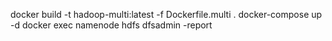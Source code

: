 docker build -t hadoop-multi:latest -f Dockerfile.multi .
docker-compose up -d
docker exec namenode hdfs dfsadmin -report